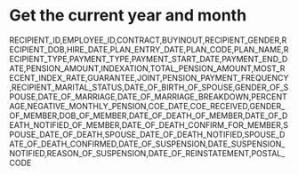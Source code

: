 # Get the current year and month

RECIPIENT_ID,EMPLOYEE_ID,CONTRACT,BUYINOUT,RECIPIENT_GENDER,RECIPIENT_DOB,HIRE_DATE,PLAN_ENTRY_DATE,PLAN_CODE,PLAN_NAME,RECIPIENT_TYPE,PAYMENT_TYPE,PAYMENT_START_DATE,PAYMENT_END_DATE,PENSION_AMOUNT,INDEXATION,TOTAL_PENSION_AMOUNT,MOST_RECENT_INDEX_RATE,GUARANTEE,JOINT,PENSION_PAYMENT_FREQUENCY,RECIPIENT_MARITAL_STATUS,DATE_OF_BIRTH_OF_SPOUSE,GENDER_OF_SPOUSE,DATE_OF_MARRIAGE,DATE_OF_MARRIAGE_BREAKDOWN,PERCENTAGE,NEGATIVE_MONTHLY_PENSION,COE_DATE,COE_RECEIVED,GENDER_OF_MEMBER,DOB_OF_MEMBER,DATE_OF_DEATH_OF_MEMBER,DATE_OF_DEATH_NOTIFIED_OF_MEMBER,DATE_OF_DEATH_CONFIRM_FOR_MEMBER,SPOUSE_DATE_OF_DEATH,SPOUSE_DATE_OF_DEATH_NOTIFIED,SPOUSE_DATE_OF_DEATH_CONFIRMED,DATE_OF_SUSPENSION,DATE_SUSPENSION_NOTIFIED,REASON_OF_SUSPENSION,DATE_OF_REINSTATEMENT,POSTAL_CODE

